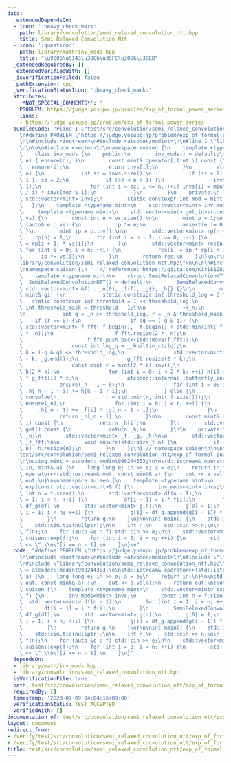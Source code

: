 ```yaml
---
data:
  _extendedDependsOn:
  - icon: ':heavy_check_mark:'
    path: library/convolution/semi_relaxed_convolution_ntt.hpp
    title: Semi Relaxed Convolution Ntt
  - icon: ':question:'
    path: library/math/inv_mods.hpp
    title: "\u9006\u5143\u30C6\u30FC\u30D6\u30EB"
  _extendedRequiredBy: []
  _extendedVerifiedWith: []
  _isVerificationFailed: false
  _pathExtension: cpp
  _verificationStatusIcon: ':heavy_check_mark:'
  attributes:
    '*NOT_SPECIAL_COMMENTS*': ''
    PROBLEM: https://judge.yosupo.jp/problem/exp_of_formal_power_series
    links:
    - https://judge.yosupo.jp/problem/exp_of_formal_power_series
  bundledCode: "#line 1 \"test/src/convolution/semi_relaxed_convolution_ntt/exp_of_formal_power_series.test.cpp\"\
    \n#define PROBLEM \"https://judge.yosupo.jp/problem/exp_of_formal_power_series\"\
    \n\n#include <iostream>\n#include <atcoder/modint>\n\n#line 1 \"library/math/inv_mods.hpp\"\
    \n\n\n\n#include <vector>\n\nnamespace suisen {\n    template <typename mint>\n\
    \    class inv_mods {\n    public:\n        inv_mods() = default;\n        inv_mods(int\
    \ n) { ensure(n); }\n        const mint& operator[](int i) const {\n         \
    \   ensure(i);\n            return invs[i];\n        }\n        static void ensure(int\
    \ n) {\n            int sz = invs.size();\n            if (sz < 2) invs = { 0,\
    \ 1 }, sz = 2;\n            if (sz < n + 1) {\n                invs.resize(n +\
    \ 1);\n                for (int i = sz; i <= n; ++i) invs[i] = mint(mod - mod\
    \ / i) * invs[mod % i];\n            }\n        }\n    private:\n        static\
    \ std::vector<mint> invs;\n        static constexpr int mod = mint::mod();\n \
    \   };\n    template <typename mint>\n    std::vector<mint> inv_mods<mint>::invs{};\n\
    \n    template <typename mint>\n    std::vector<mint> get_invs(const std::vector<mint>&\
    \ vs) {\n        const int n = vs.size();\n\n        mint p = 1;\n        for\
    \ (auto& e : vs) {\n            p *= e;\n            assert(e != 0);\n       \
    \ }\n        mint ip = p.inv();\n\n        std::vector<mint> rp(n + 1);\n    \
    \    rp[n] = 1;\n        for (int i = n - 1; i >= 0; --i) {\n            rp[i]\
    \ = rp[i + 1] * vs[i];\n        }\n        std::vector<mint> res(n);\n       \
    \ for (int i = 0; i < n; ++i) {\n            res[i] = ip * rp[i + 1];\n      \
    \      ip *= vs[i];\n        }\n        return res;\n    }\n}\n\n\n#line 1 \"\
    library/convolution/semi_relaxed_convolution_ntt.hpp\"\n\n\n\n#include <atcoder/convolution>\n\
    \nnamespace suisen {\n    // reference: https://qiita.com/Kiri8128/items/1738d5403764a0e26b4c\n\
    \    template <typename mint>\n    struct SemiRelaxedConvolutionNTT {\n      \
    \  SemiRelaxedConvolutionNTT() = default;\n        SemiRelaxedConvolutionNTT(const\
    \ std::vector<mint> &f) : _n(0), _f(f), _g{}, _h{} {}\n\n        mint append(const\
    \ mint& gi) {\n            static constexpr int threshold_log = 6;\n         \
    \   static constexpr int threshold = 1 << threshold_log;\n            static constexpr\
    \ int threshold_mask = threshold - 1;\n\n            ++_n;\n            _g.push_back(gi);\n\
    \n            int q = _n >> threshold_log, r = _n & threshold_mask;\n        \
    \    if (r == 0) {\n                if (q == (-q & q)) {\n                   \
    \ std::vector<mint> f_fft(_f.begin(), _f.begin() + std::min(int(_f.size()), 2\
    \ * _n));\n                    f_fft.resize(2 * _n);\n                    atcoder::internal::butterfly(f_fft);\n\
    \                    _f_fft.push_back(std::move(f_fft));\n                }\n\
    \                const int log_q = __builtin_ctz(q);\n                const int\
    \ k = (-q & q) << threshold_log;\n                std::vector<mint> g_fft(_g.end()\
    \ - k, _g.end());\n                g_fft.resize(2 * k);\n                atcoder::internal::butterfly(g_fft);\n\
    \                const mint z = mint(2 * k).inv();\n                std::vector<mint>\
    \ h(2 * k);\n                for (int i = 0; i < 2 * k; ++i) h[i] = _f_fft[log_q][i]\
    \ * g_fft[i] * z;\n                atcoder::internal::butterfly_inv(h);\n    \
    \            ensure(_n - 1 + k);\n                for (int i = 0; i < k; ++i)\
    \ _h[_n - 1 + i] += h[k - 1 + i];\n            } else {\n                // naive\
    \ convolve\n                r = std::min(r, int(_f.size()));\n               \
    \ ensure(_n);\n                for (int i = 0; i < r; ++i) {\n               \
    \     _h[_n - 1] += _f[i] * _g[_n - 1 - i];\n                }\n            }\n\
    \            return _h[_n - 1];\n        }\n\n        const mint& operator[](int\
    \ i) const {\n            return _h[i];\n        }\n        std::vector<mint>\
    \ get() const {\n            return _h;\n        }\n\n    private:\n        int\
    \ _n;\n        std::vector<mint> _f, _g, _h;\n\n        std::vector<std::vector<mint>>\
    \ _f_fft;\n\n        void ensure(std::size_t n) {\n            if (_h.size() <\
    \ n) _h.resize(n);\n        }\n    };\n} // namespace suisen\n\n\n\n#line 8 \"\
    test/src/convolution/semi_relaxed_convolution_ntt/exp_of_formal_power_series.test.cpp\"\
    \n\nusing mint = atcoder::modint998244353;\n\nstd::istream& operator>>(std::istream&\
    \ in, mint& a) {\n    long long e; in >> e; a = e;\n    return in;\n}\n\nstd::ostream&\
    \ operator<<(std::ostream& out, const mint& a) {\n    out << a.val();\n    return\
    \ out;\n}\n\nnamespace suisen {\n    template <typename mint>\n    std::vector<mint>\
    \ exp(const std::vector<mint>& f) {\n        inv_mods<mint> invs;\n        const\
    \ int n = f.size();\n        std::vector<mint> df(n - 1);\n        for (int i\
    \ = 1; i < n; ++i) {\n            df[i - 1] = i * f[i];\n        }\n        SemiRelaxedConvolutionNTT<mint>\
    \ df_g(df);\n        std::vector<mint> g(n);\n        g[0] = 1;\n        for (int\
    \ i = 1; i < n; ++i) {\n            g[i] = df_g.append(g[i - 1]) * invs[i];\n\
    \        }\n        return g;\n    }\n}\n\nint main() {\n    std::ios::sync_with_stdio(false);\n\
    \    std::cin.tie(nullptr);\n\n    int n;\n    std::cin >> n;\n\n    std::vector<mint>\
    \ f(n);\n    for (auto &e : f) std::cin >> e;\n\n    std::vector<mint> exp_f =\
    \ suisen::exp(f);\n    for (int i = 0; i < n; ++i) {\n        std::cout << exp_f[i]\
    \ << \" \\n\"[i == n - 1];\n    }\n}\n"
  code: "#define PROBLEM \"https://judge.yosupo.jp/problem/exp_of_formal_power_series\"\
    \n\n#include <iostream>\n#include <atcoder/modint>\n\n#include \"library/math/inv_mods.hpp\"\
    \n#include \"library/convolution/semi_relaxed_convolution_ntt.hpp\"\n\nusing mint\
    \ = atcoder::modint998244353;\n\nstd::istream& operator>>(std::istream& in, mint&\
    \ a) {\n    long long e; in >> e; a = e;\n    return in;\n}\n\nstd::ostream& operator<<(std::ostream&\
    \ out, const mint& a) {\n    out << a.val();\n    return out;\n}\n\nnamespace\
    \ suisen {\n    template <typename mint>\n    std::vector<mint> exp(const std::vector<mint>&\
    \ f) {\n        inv_mods<mint> invs;\n        const int n = f.size();\n      \
    \  std::vector<mint> df(n - 1);\n        for (int i = 1; i < n; ++i) {\n     \
    \       df[i - 1] = i * f[i];\n        }\n        SemiRelaxedConvolutionNTT<mint>\
    \ df_g(df);\n        std::vector<mint> g(n);\n        g[0] = 1;\n        for (int\
    \ i = 1; i < n; ++i) {\n            g[i] = df_g.append(g[i - 1]) * invs[i];\n\
    \        }\n        return g;\n    }\n}\n\nint main() {\n    std::ios::sync_with_stdio(false);\n\
    \    std::cin.tie(nullptr);\n\n    int n;\n    std::cin >> n;\n\n    std::vector<mint>\
    \ f(n);\n    for (auto &e : f) std::cin >> e;\n\n    std::vector<mint> exp_f =\
    \ suisen::exp(f);\n    for (int i = 0; i < n; ++i) {\n        std::cout << exp_f[i]\
    \ << \" \\n\"[i == n - 1];\n    }\n}"
  dependsOn:
  - library/math/inv_mods.hpp
  - library/convolution/semi_relaxed_convolution_ntt.hpp
  isVerificationFile: true
  path: test/src/convolution/semi_relaxed_convolution_ntt/exp_of_formal_power_series.test.cpp
  requiredBy: []
  timestamp: '2023-07-09 04:04:16+09:00'
  verificationStatus: TEST_ACCEPTED
  verifiedWith: []
documentation_of: test/src/convolution/semi_relaxed_convolution_ntt/exp_of_formal_power_series.test.cpp
layout: document
redirect_from:
- /verify/test/src/convolution/semi_relaxed_convolution_ntt/exp_of_formal_power_series.test.cpp
- /verify/test/src/convolution/semi_relaxed_convolution_ntt/exp_of_formal_power_series.test.cpp.html
title: test/src/convolution/semi_relaxed_convolution_ntt/exp_of_formal_power_series.test.cpp
---
```

